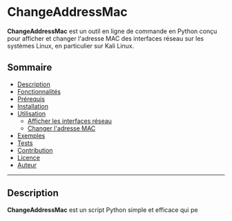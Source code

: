 # ChangeAddressMac

**ChangeAddressMac** est un outil en ligne de commande en Python conçu pour afficher et changer l'adresse MAC des interfaces réseau sur les systèmes Linux, en particulier sur Kali Linux.

## Sommaire
- [Description](#description)
- [Fonctionnalités](#fonctionnalités)
- [Prérequis](#prérequis)
- [Installation](#installation)
- [Utilisation](#utilisation)
    - [Afficher les interfaces réseau](#afficher-les-interfaces-réseau)
    - [Changer l'adresse MAC](#changer-ladresse-mac)
- [Exemples](#exemples)
- [Tests](#tests)
- [Contribution](#contribution)
- [Licence](#licence)
- [Auteur](#auteur)

---

## Description

**ChangeAddressMac** est un script Python simple et efficace qui pe
